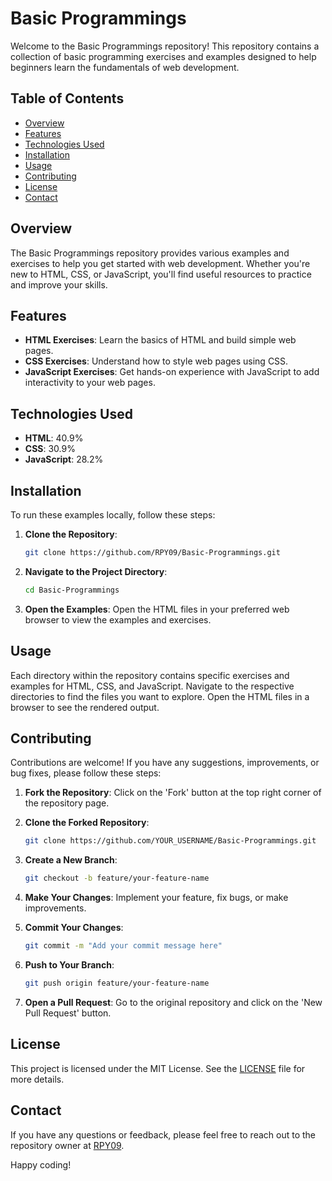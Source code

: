 # Basic Programmings

Welcome to the Basic Programmings repository! This repository contains a collection of basic programming exercises and examples designed to help beginners learn the fundamentals of web development.

## Table of Contents
- [Overview](#overview)
- [Features](#features)
- [Technologies Used](#technologies-used)
- [Installation](#installation)
- [Usage](#usage)
- [Contributing](#contributing)
- [License](#license)
- [Contact](#contact)

## Overview
The Basic Programmings repository provides various examples and exercises to help you get started with web development. Whether you're new to HTML, CSS, or JavaScript, you'll find useful resources to practice and improve your skills.

## Features
- **HTML Exercises**: Learn the basics of HTML and build simple web pages.
- **CSS Exercises**: Understand how to style web pages using CSS.
- **JavaScript Exercises**: Get hands-on experience with JavaScript to add interactivity to your web pages.

## Technologies Used
- **HTML**: 40.9%
- **CSS**: 30.9%
- **JavaScript**: 28.2%

## Installation
To run these examples locally, follow these steps:

1. **Clone the Repository**:
    ```sh
    git clone https://github.com/RPY09/Basic-Programmings.git
    ```

2. **Navigate to the Project Directory**:
    ```sh
    cd Basic-Programmings
    ```

3. **Open the Examples**:
    Open the HTML files in your preferred web browser to view the examples and exercises.

## Usage
Each directory within the repository contains specific exercises and examples for HTML, CSS, and JavaScript. Navigate to the respective directories to find the files you want to explore. Open the HTML files in a browser to see the rendered output.

## Contributing
Contributions are welcome! If you have any suggestions, improvements, or bug fixes, please follow these steps:

1. **Fork the Repository**:
    Click on the 'Fork' button at the top right corner of the repository page.

2. **Clone the Forked Repository**:
    ```sh
    git clone https://github.com/YOUR_USERNAME/Basic-Programmings.git
    ```

3. **Create a New Branch**:
    ```sh
    git checkout -b feature/your-feature-name
    ```

4. **Make Your Changes**:
    Implement your feature, fix bugs, or make improvements.

5. **Commit Your Changes**:
    ```sh
    git commit -m "Add your commit message here"
    ```

6. **Push to Your Branch**:
    ```sh
    git push origin feature/your-feature-name
    ```

7. **Open a Pull Request**:
    Go to the original repository and click on the 'New Pull Request' button.

## License
This project is licensed under the MIT License. See the [LICENSE](LICENSE) file for more details.

## Contact
If you have any questions or feedback, please feel free to reach out to the repository owner at [RPY09](https://github.com/RPY09).

Happy coding!
